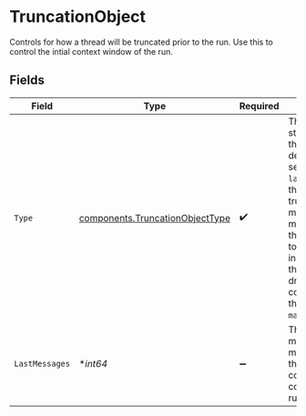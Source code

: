 # TruncationObject

Controls for how a thread will be truncated prior to the run. Use this to control the intial context window of the run.


## Fields

| Field                                                                                                                                                                                                                                                                                                            | Type                                                                                                                                                                                                                                                                                                             | Required                                                                                                                                                                                                                                                                                                         | Description                                                                                                                                                                                                                                                                                                      |
| ---------------------------------------------------------------------------------------------------------------------------------------------------------------------------------------------------------------------------------------------------------------------------------------------------------------- | ---------------------------------------------------------------------------------------------------------------------------------------------------------------------------------------------------------------------------------------------------------------------------------------------------------------- | ---------------------------------------------------------------------------------------------------------------------------------------------------------------------------------------------------------------------------------------------------------------------------------------------------------------- | ---------------------------------------------------------------------------------------------------------------------------------------------------------------------------------------------------------------------------------------------------------------------------------------------------------------- |
| `Type`                                                                                                                                                                                                                                                                                                           | [components.TruncationObjectType](../../models/components/truncationobjecttype.md)                                                                                                                                                                                                                               | :heavy_check_mark:                                                                                                                                                                                                                                                                                               | The truncation strategy to use for the thread. The default is `auto`. If set to `last_messages`, the thread will be truncated to the n most recent messages in the thread. When set to `auto`, messages in the middle of the thread will be dropped to fit the context length of the model, `max_prompt_tokens`. |
| `LastMessages`                                                                                                                                                                                                                                                                                                   | **int64*                                                                                                                                                                                                                                                                                                         | :heavy_minus_sign:                                                                                                                                                                                                                                                                                               | The number of most recent messages from the thread when constructing the context for the run.                                                                                                                                                                                                                    |
